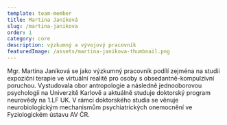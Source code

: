 ```yaml
---
template: team-member
title: Martina Janíková
slug: /martina-janikova
order: 1
category: core
description: výzkumný a vývojový pracovník
featuredImage: /assets/martina-janikova-thumbnail.png
---
```


Mgr. Martina Janíková se jako výzkumný pracovník podílí zejména na studii expoziční terapie ve virtuální realitě pro osoby s obsedantně-kompulzivní poruchou. Vystudovala obor antropologie a následně jednooborovou psychologii na Univerzitě Karlově a aktuálně studuje doktorský program neurovědy na 1.LF UK. V rámci doktorského studia se věnuje neurobiologickým mechanismům psychiatrických onemocnění ve Fyziologickém ústavu AV ČR.

